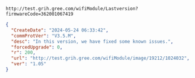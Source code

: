 `http://test.grih.gree.com/wifiModule/Lastversion?firmwareCode=362001067419`

```json
{
  "CreateDate": "2024-05-24 06:33:42",
  "commProtVer": "V3.5.M",
  "desc": "In this version, we have fixed some known issues.",
  "forcedUpgrade": 0,
  "r": 200,
  "url": "http://test.grih.gree.com/wifiModule/image/19212/1024032",
  "ver": "1.05"
}
```